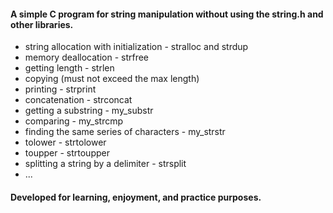 #### A simple C program for string manipulation without using the string.h and other libraries. 
- string allocation with initialization - stralloc and strdup
- memory deallocation - strfree
- getting length - strlen
- copying (must not exceed the max length)
- printing - strprint
- concatenation - strconcat
- getting a substring - my_substr
- comparing - my_strcmp
- finding the same series of characters - my_strstr
- tolower - strtolower
- toupper - strtoupper
- splitting a string by a delimiter - strsplit
- ...
#### Developed for learning, enjoyment, and practice purposes.